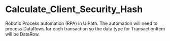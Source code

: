 # Calculate_Client_Security_Hash
Robotic Process automation (RPA) in UIPath. The automation will need to process DataRows for each transaction so the data type for TransactionItem will be DataRow. 
